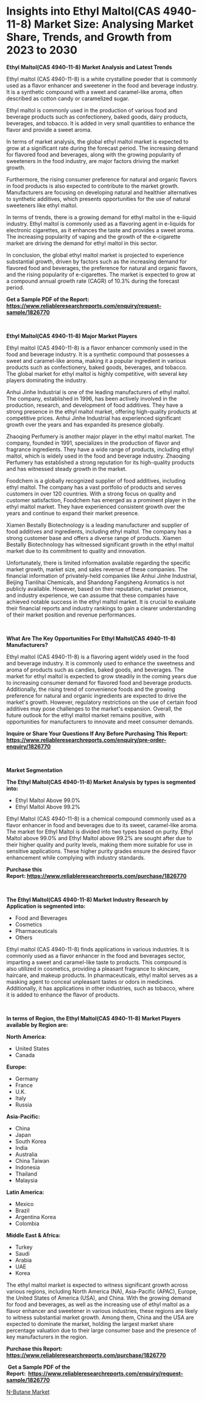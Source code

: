 <p><h1>Insights into Ethyl Maltol(CAS 4940-11-8) Market Size: Analysing Market Share, Trends, and Growth from 2023 to 2030</h1></p><p><strong>Ethyl Maltol(CAS 4940-11-8) Market Analysis and Latest Trends</strong></p>
<p><p>Ethyl maltol (CAS 4940-11-8) is a white crystalline powder that is commonly used as a flavor enhancer and sweetener in the food and beverage industry. It is a synthetic compound with a sweet and caramel-like aroma, often described as cotton candy or caramelized sugar.</p><p>Ethyl maltol is commonly used in the production of various food and beverage products such as confectionery, baked goods, dairy products, beverages, and tobacco. It is added in very small quantities to enhance the flavor and provide a sweet aroma.</p><p>In terms of market analysis, the global ethyl maltol market is expected to grow at a significant rate during the forecast period. The increasing demand for flavored food and beverages, along with the growing popularity of sweeteners in the food industry, are major factors driving the market growth.</p><p>Furthermore, the rising consumer preference for natural and organic flavors in food products is also expected to contribute to the market growth. Manufacturers are focusing on developing natural and healthier alternatives to synthetic additives, which presents opportunities for the use of natural sweeteners like ethyl maltol.</p><p>In terms of trends, there is a growing demand for ethyl maltol in the e-liquid industry. Ethyl maltol is commonly used as a flavoring agent in e-liquids for electronic cigarettes, as it enhances the taste and provides a sweet aroma. The increasing popularity of vaping and the growth of the e-cigarette market are driving the demand for ethyl maltol in this sector.</p><p>In conclusion, the global ethyl maltol market is projected to experience substantial growth, driven by factors such as the increasing demand for flavored food and beverages, the preference for natural and organic flavors, and the rising popularity of e-cigarettes. The market is expected to grow at a compound annual growth rate (CAGR) of 10.3% during the forecast period.</p></p>
<p><strong>Get a Sample PDF of the Report:&nbsp; <a href="https://www.reliableresearchreports.com/enquiry/request-sample/1826770">https://www.reliableresearchreports.com/enquiry/request-sample/1826770</a></strong></p>
<p>&nbsp;</p>
<p><strong>Ethyl Maltol(CAS 4940-11-8) Major Market Players</strong></p>
<p><p>Ethyl maltol (CAS 4940-11-8) is a flavor enhancer commonly used in the food and beverage industry. It is a synthetic compound that possesses a sweet and caramel-like aroma, making it a popular ingredient in various products such as confectionery, baked goods, beverages, and tobacco. The global market for ethyl maltol is highly competitive, with several key players dominating the industry.</p><p>Anhui Jinhe Industrial is one of the leading manufacturers of ethyl maltol. The company, established in 1996, has been actively involved in the production, research, and development of food additives. They have a strong presence in the ethyl maltol market, offering high-quality products at competitive prices. Anhui Jinhe Industrial has experienced significant growth over the years and has expanded its presence globally.</p><p>Zhaoqing Perfumery is another major player in the ethyl maltol market. The company, founded in 1991, specializes in the production of flavor and fragrance ingredients. They have a wide range of products, including ethyl maltol, which is widely used in the food and beverage industry. Zhaoqing Perfumery has established a strong reputation for its high-quality products and has witnessed steady growth in the market.</p><p>Foodchem is a globally recognized supplier of food additives, including ethyl maltol. The company has a vast portfolio of products and serves customers in over 120 countries. With a strong focus on quality and customer satisfaction, Foodchem has emerged as a prominent player in the ethyl maltol market. They have experienced consistent growth over the years and continue to expand their market presence.</p><p>Xiamen Bestally Biotechnology is a leading manufacturer and supplier of food additives and ingredients, including ethyl maltol. The company has a strong customer base and offers a diverse range of products. Xiamen Bestally Biotechnology has witnessed significant growth in the ethyl maltol market due to its commitment to quality and innovation.</p><p>Unfortunately, there is limited information available regarding the specific market growth, market size, and sales revenue of these companies. The financial information of privately-held companies like Anhui Jinhe Industrial, Beijing Tianlihai Chemicals, and Shandong Fangsheng Aromatics is not publicly available. However, based on their reputation, market presence, and industry experience, we can assume that these companies have achieved notable success in the ethyl maltol market. It is crucial to evaluate their financial reports and industry rankings to gain a clearer understanding of their market position and revenue performances.</p></p>
<p>&nbsp;</p>
<p><strong>What Are The Key Opportunities For Ethyl Maltol(CAS 4940-11-8) Manufacturers?</strong></p>
<p><p>Ethyl maltol (CAS 4940-11-8) is a flavoring agent widely used in the food and beverage industry. It is commonly used to enhance the sweetness and aroma of products such as candies, baked goods, and beverages. The market for ethyl maltol is expected to grow steadily in the coming years due to increasing consumer demand for flavored food and beverage products. Additionally, the rising trend of convenience foods and the growing preference for natural and organic ingredients are expected to drive the market's growth. However, regulatory restrictions on the use of certain food additives may pose challenges to the market's expansion. Overall, the future outlook for the ethyl maltol market remains positive, with opportunities for manufacturers to innovate and meet consumer demands.</p></p>
<p><strong>Inquire or Share Your Questions If Any Before Purchasing This Report: <a href="https://www.reliableresearchreports.com/enquiry/pre-order-enquiry/1826770">https://www.reliableresearchreports.com/enquiry/pre-order-enquiry/1826770</a></strong></p>
<p>&nbsp;</p>
<p><strong>Market Segmentation</strong></p>
<p><strong>The Ethyl Maltol(CAS 4940-11-8) Market Analysis by types is segmented into:</strong></p>
<p><ul><li>Ethyl Maltol Above 99.0%</li><li>Ethyl Maltol Above 99.2%</li></ul></p>
<p><p>Ethyl Maltol (CAS 4940-11-8) is a chemical compound commonly used as a flavor enhancer in food and beverages due to its sweet, caramel-like aroma. The market for Ethyl Maltol is divided into two types based on purity. Ethyl Maltol above 99.0% and Ethyl Maltol above 99.2% are sought after due to their higher quality and purity levels, making them more suitable for use in sensitive applications. These higher purity grades ensure the desired flavor enhancement while complying with industry standards.</p></p>
<p><strong>Purchase this Report:&nbsp;<a href="https://www.reliableresearchreports.com/purchase/1826770">https://www.reliableresearchreports.com/purchase/1826770</a></strong></p>
<p>&nbsp;</p>
<p><strong>The Ethyl Maltol(CAS 4940-11-8) Market Industry Research by Application is segmented into:</strong></p>
<p><ul><li>Food and Beverages</li><li>Cosmetics</li><li>Pharmaceuticals</li><li>Others</li></ul></p>
<p><p>Ethyl maltol (CAS 4940-11-8) finds applications in various industries. It is commonly used as a flavor enhancer in the food and beverages sector, imparting a sweet and caramel-like taste to products. This compound is also utilized in cosmetics, providing a pleasant fragrance to skincare, haircare, and makeup products. In pharmaceuticals, ethyl maltol serves as a masking agent to conceal unpleasant tastes or odors in medicines. Additionally, it has applications in other industries, such as tobacco, where it is added to enhance the flavor of products.</p></p>
<p>&nbsp;</p>
<p><strong>In terms of Region, the Ethyl Maltol(CAS 4940-11-8) Market Players available by Region are:</strong></p>
<p>
    <p> <strong> North America: </strong>
        <ul>
            <li>United States</li>
            <li>Canada</li>
        </ul>
        </p> 
    <p> <strong> Europe: </strong>
        <ul>
            <li>Germany</li>
            <li>France</li>
            <li>U.K.</li>
            <li>Italy</li>
            <li>Russia</li>
        </ul>
        </p> 
    <p> <strong> Asia-Pacific: </strong>
        <ul>
            <li>China</li>
            <li>Japan</li>
            <li>South Korea</li>
            <li>India</li>
            <li>Australia</li>
            <li>China Taiwan</li>
            <li>Indonesia</li>
            <li>Thailand</li>
            <li>Malaysia</li>
        </ul>
        </p> 
    <p> <strong> Latin America: </strong>
        <ul>
            <li>Mexico</li>
            <li>Brazil</li>
            <li>Argentina Korea</li>
            <li>Colombia</li>
        </ul>
        </p> 
    <p> <strong> Middle East & Africa: </strong>
        <ul>
            <li>Turkey</li>
            <li>Saudi</li>
            <li>Arabia</li>
            <li>UAE</li>
            <li>Korea</li>
        </ul>
    </p>
    </p>
<p><p>The ethyl maltol market is expected to witness significant growth across various regions, including North America (NA), Asia-Pacific (APAC), Europe, the United States of America (USA), and China. With the growing demand for food and beverages, as well as the increasing use of ethyl maltol as a flavor enhancer and sweetener in various industries, these regions are likely to witness substantial market growth. Among them, China and the USA are expected to dominate the market, holding the largest market share percentage valuation due to their large consumer base and the presence of key manufacturers in the region.</p></p>
<p><strong>Purchase this Report: <a href="https://www.reliableresearchreports.com/purchase/1826770">https://www.reliableresearchreports.com/purchase/1826770</a></strong></p>
<p>&nbsp;<strong>Get a Sample PDF of the Report:&nbsp;&nbsp;<a href="https://www.reliableresearchreports.com/enquiry/request-sample/1826770">https://www.reliableresearchreports.com/enquiry/request-sample/1826770</a></strong></p>
<p><strong></strong></p>
<p><p><a href="https://github.com/RoccoManning/Market-Research-Report-List-2/blob/main/n-butane-market.md">N-Butane Market</a></p></p>